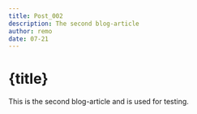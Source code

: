 ```yaml
---
title: Post_002
description: The second blog-article
author: remo
date: 07-21
---
```


# {title}

This is the second blog-article and is used for testing.